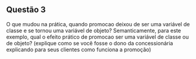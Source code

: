## Questão 3

O que mudou na prática, quando promocao deixou de ser uma variável de classe e se tornou uma variável de objeto? Semanticamente, para este exemplo, qual o efeito prático de promocao ser uma variável de classe ou de objeto? (explique como se você fosse o dono da concessionária explicando para seus clientes como funciona a promoção)